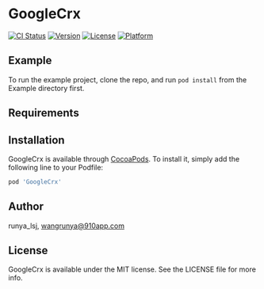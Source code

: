 # GoogleCrx

[![CI Status](https://img.shields.io/travis/runya_lsj/GoogleCrx.svg?style=flat)](https://travis-ci.org/runya_lsj/GoogleCrx)
[![Version](https://img.shields.io/cocoapods/v/GoogleCrx.svg?style=flat)](https://cocoapods.org/pods/GoogleCrx)
[![License](https://img.shields.io/cocoapods/l/GoogleCrx.svg?style=flat)](https://cocoapods.org/pods/GoogleCrx)
[![Platform](https://img.shields.io/cocoapods/p/GoogleCrx.svg?style=flat)](https://cocoapods.org/pods/GoogleCrx)

## Example

To run the example project, clone the repo, and run `pod install` from the Example directory first.

## Requirements

## Installation

GoogleCrx is available through [CocoaPods](https://cocoapods.org). To install
it, simply add the following line to your Podfile:

```ruby
pod 'GoogleCrx'
```

## Author

runya_lsj, wangrunya@910app.com

## License

GoogleCrx is available under the MIT license. See the LICENSE file for more info.
